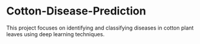 # Cotton-Disease-Prediction
This project focuses on identifying and classifying diseases in cotton plant leaves using deep learning techniques.
